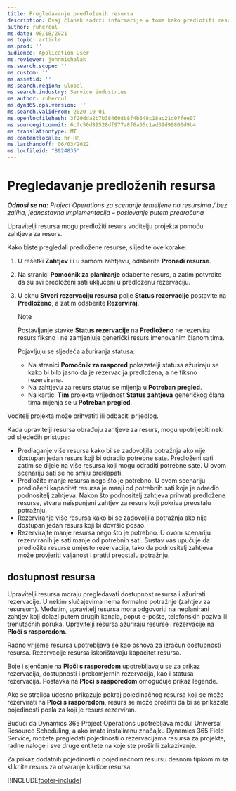 ```yaml
---
title: Pregledavanje predloženih resursa
description: Ovaj članak sadrži informacije o tome kako predložiti resurse projekta.
author: ruhercul
ms.date: 08/18/2021
ms.topic: article
ms.prod: ''
audience: Application User
ms.reviewer: johnmichalak
ms.search.scope: ''
ms.custom: ''
ms.assetid: ''
ms.search.region: Global
ms.search.industry: Service industries
ms.author: ruhercul
ms.dyn365.ops.version: ''
ms.search.validFrom: 2020-10-01
ms.openlocfilehash: 3f20dda2b7b384608b8f4b548c18ac21d07fee07
ms.sourcegitcommit: 6cfc50d89528df977a8f6a55c1ad39d99800d9b4
ms.translationtype: MT
ms.contentlocale: hr-HR
ms.lasthandoff: 06/03/2022
ms.locfileid: "8924835"
---
```

# <a name="review-proposed-resources"></a>Pregledavanje predloženih resursa

_**Odnosi se na:** Project Operations za scenarije temeljene na resursima / bez zaliha, jednostavna implementacija – poslovanje putem predračuna_

Upravitelji resursa mogu predložiti resurs voditelju projekta pomoću zahtjeva za resurs.

Kako biste pregledali predložene resurse, slijedite ove korake:

1. U rešetki **Zahtjev** ili u samom zahtjevu, odaberite **Pronađi resurse**.
2. Na stranici **Pomoćnik za planiranje** odaberite resurs, a zatim potvrdite da su svi predloženi sati uključeni u predloženu rezervaciju.
3. U oknu **Stvori rezervaciju resursa** polje **Status rezervacije** postavite na **Predloženo**, a zatim odaberite **Rezerviraj**.

    > [!NOTE]
    > Postavljanje stavke **Status rezervacije** na **Predloženo** ne rezervira resurs fiksno i ne zamjenjuje generički resurs imenovanim članom tima.

    Pojavljuju se sljedeća ažuriranja statusa:

    - Na stranici **Pomoćnik za raspored** pokazatelji statusa ažuriraju se kako bi bilo jasno da je rezervacija predložena, a ne fiksno rezervirana.
    - Na zahtjevu za resurs status se mijenja u **Potreban pregled**.
    - Na kartici **Tim** projekta vrijednost **Status zahtjeva** generičkog člana tima mijenja se u **Potreban pregled**.

Voditelj projekta može prihvatiti ili odbaciti prijedlog.

Kada upravitelji resursa obrađuju zahtjeve za resurs, mogu upotrijebiti neki od sljedećih pristupa:

- Predlaganje više resursa kako bi se zadovoljila potražnja ako nije dostupan jedan resurs koji bi odradio potrebne sate. Predloženi sati zatim se dijele na više resursa koji mogu odraditi potrebne sate. U ovom scenariju sati se ne smiju preklapati.
- Predložite manje resursa nego što je potrebno. U ovom scenariju predloženi kapacitet resursa je manji od potrebnih sati koje je odredio podnositelj zahtjeva. Nakon što podnositelj zahtjeva prihvati predložene resurse, stvara neispunjeni zahtjev za resurs koji pokriva preostalu potražnju.
- Rezerviranje više resursa kako bi se zadovoljila potražnja ako nije dostupan jedan resurs koji bi dovršio posao.
- Rezervirajte manje resursa nego što je potrebno. U ovom scenariju rezerviranih je sati manje od potrebnih sati. Sustav vas upućuje da predložite resurse umjesto rezervacija, tako da podnositelj zahtjeva može provjeriti valjanost i pratiti preostalu potražnju.

## <a name="resource-availability"></a>dostupnost resursa

Upravitelji resursa moraju pregledavati dostupnost resursa i ažurirati rezervacije. U nekim slučajevima nema formalne potražnje (zahtjev za resursom). Međutim, upravitelj resursa mora odgovoriti na neplanirani zahtjev koji dolazi putem drugih kanala, poput e-pošte, telefonskih poziva ili trenutačnih poruka. Upravitelji resursa ažuriraju resurse i rezervacije na **Ploči s rasporedom**.

Radno vrijeme resursa upotrebljava se kao osnova za izračun dostupnosti resursa. Rezervacije resursa iskorištavaju kapacitet resursa.

Boje i sjenčanje na **Ploči s rasporedom** upotrebljavaju se za prikaz rezervacija, dostupnosti i prekomjernih rezervacija, kao i statusa rezervacija. Postavka na **Ploči s rasporedom** omogućuje prikaz legende.

Ako se strelica udesno prikazuje pokraj pojedinačnog resursa koji se može rezervirati na **Ploči s rasporedom**, resurs se može proširiti da bi se prikazale pojedinosti posla za koji je resurs rezerviran.

Budući da Dynamics 365 Project Operations upotrebljava modul Universal Resource Scheduling, a ako imate instaliranu značajku Dynamics 365 Field Service, možete pregledati pojedinosti o rezervacijama resursa za projekte, radne naloge i sve druge entitete na koje ste proširili zakazivanje.

Za prikaz dodatnih pojedinosti o pojedinačnom resursu desnom tipkom miša kliknite resurs za otvaranje kartice resursa.



[!INCLUDE[footer-include](../includes/footer-banner.md)]
